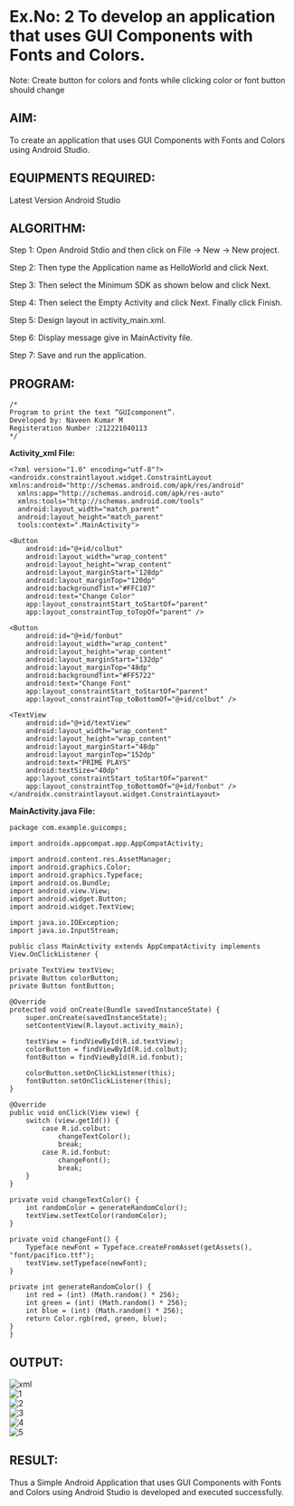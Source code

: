 # Ex.No: 2 To develop an application that uses GUI Components with Fonts and Colors. 
Note: Create button for colors and fonts while clicking color or font button should change 


## AIM:

To create an application that uses GUI Components with Fonts and Colors using Android Studio.

## EQUIPMENTS REQUIRED:

Latest Version Android Studio

## ALGORITHM:

Step 1: Open Android Stdio and then click on File -> New -> New project.

Step 2: Then type the Application name as HelloWorld and click Next. 

Step 3: Then select the Minimum SDK as shown below and click Next.

Step 4: Then select the Empty Activity and click Next. Finally click Finish.

Step 5: Design layout in activity_main.xml.

Step 6: Display message give in MainActivity file.

Step 7: Save and run the application.

## PROGRAM:
```
/*
Program to print the text “GUIcomponent”.
Developed by: Naveen Kumar M
Registeration Number :212221040113
*/
```
**Activity_xml File:**
    
    
    <?xml version="1.0" encoding="utf-8"?>
    <androidx.constraintlayout.widget.ConstraintLayout xmlns:android="http://schemas.android.com/apk/res/android"
      xmlns:app="http://schemas.android.com/apk/res-auto"
      xmlns:tools="http://schemas.android.com/tools"
      android:layout_width="match_parent"
      android:layout_height="match_parent"
      tools:context=".MainActivity">

    <Button
        android:id="@+id/colbut"
        android:layout_width="wrap_content"
        android:layout_height="wrap_content"
        android:layout_marginStart="128dp"
        android:layout_marginTop="120dp"
        android:backgroundTint="#FFC107"
        android:text="Change Color"
        app:layout_constraintStart_toStartOf="parent"
        app:layout_constraintTop_toTopOf="parent" />

    <Button
        android:id="@+id/fonbut"
        android:layout_width="wrap_content"
        android:layout_height="wrap_content"
        android:layout_marginStart="132dp"
        android:layout_marginTop="48dp"
        android:backgroundTint="#FF5722"
        android:text="Change Font"
        app:layout_constraintStart_toStartOf="parent"
        app:layout_constraintTop_toBottomOf="@+id/colbut" />

    <TextView
        android:id="@+id/textView"
        android:layout_width="wrap_content"
        android:layout_height="wrap_content"
        android:layout_marginStart="48dp"
        android:layout_marginTop="152dp"
        android:text="PRIME PLAYS"
        android:textSize="40dp"
        app:layout_constraintStart_toStartOf="parent"
        app:layout_constraintTop_toBottomOf="@+id/fonbut" />
    </androidx.constraintlayout.widget.ConstraintLayout>
        
**MainActivity.java File:**
    
    package com.example.guicomps;

    import androidx.appcompat.app.AppCompatActivity;

    import android.content.res.AssetManager;
    import android.graphics.Color;
    import android.graphics.Typeface;
    import android.os.Bundle;
    import android.view.View;
    import android.widget.Button;
    import android.widget.TextView;

    import java.io.IOException;
    import java.io.InputStream;

    public class MainActivity extends AppCompatActivity implements View.OnClickListener {

    private TextView textView;
    private Button colorButton;
    private Button fontButton;

    @Override
    protected void onCreate(Bundle savedInstanceState) {
        super.onCreate(savedInstanceState);
        setContentView(R.layout.activity_main);

        textView = findViewById(R.id.textView);
        colorButton = findViewById(R.id.colbut);
        fontButton = findViewById(R.id.fonbut);

        colorButton.setOnClickListener(this);
        fontButton.setOnClickListener(this);
    }

    @Override
    public void onClick(View view) {
        switch (view.getId()) {
            case R.id.colbut:
                changeTextColor();
                break;
            case R.id.fonbut:
                changeFont();
                break;
        }
    }

    private void changeTextColor() {
        int randomColor = generateRandomColor();
        textView.setTextColor(randomColor);
    }

    private void changeFont() {
        Typeface newFont = Typeface.createFromAsset(getAssets(), "font/pacifico.ttf");
        textView.setTypeface(newFont);
    }

    private int generateRandomColor() {
        int red = (int) (Math.random() * 256);
        int green = (int) (Math.random() * 256);
        int blue = (int) (Math.random() * 256);
        return Color.rgb(red, green, blue);
    }
    }


## OUTPUT:
   
   ![xml](https://github.com/HariHaranLK/exp2/assets/132996089/0a2161d3-b710-4d9f-b68b-a6c6da46c6d4) <br>
   ![1](https://github.com/HariHaranLK/exp2/assets/132996089/b8b0f459-6f99-4f93-8eb6-7bb3bedea355) <br>
   ![2](https://github.com/HariHaranLK/exp2/assets/132996089/d1c087eb-2ecd-4232-be79-060657466d7e) <br>
   ![3](https://github.com/HariHaranLK/exp2/assets/132996089/f7cbe2f7-2997-4fe1-8584-8d205737c6d9) <br>
   ![4](https://github.com/HariHaranLK/exp2/assets/132996089/f674f5b4-273d-44ba-aff0-dd5a79bf838c) <br>
   ![5](https://github.com/HariHaranLK/exp2/assets/132996089/1f7b7c03-4498-4c5c-81d7-1a81ea59c420) <br>

## RESULT:
Thus a Simple Android Application that uses GUI Components with Fonts and Colors using Android Studio is developed and executed successfully.
